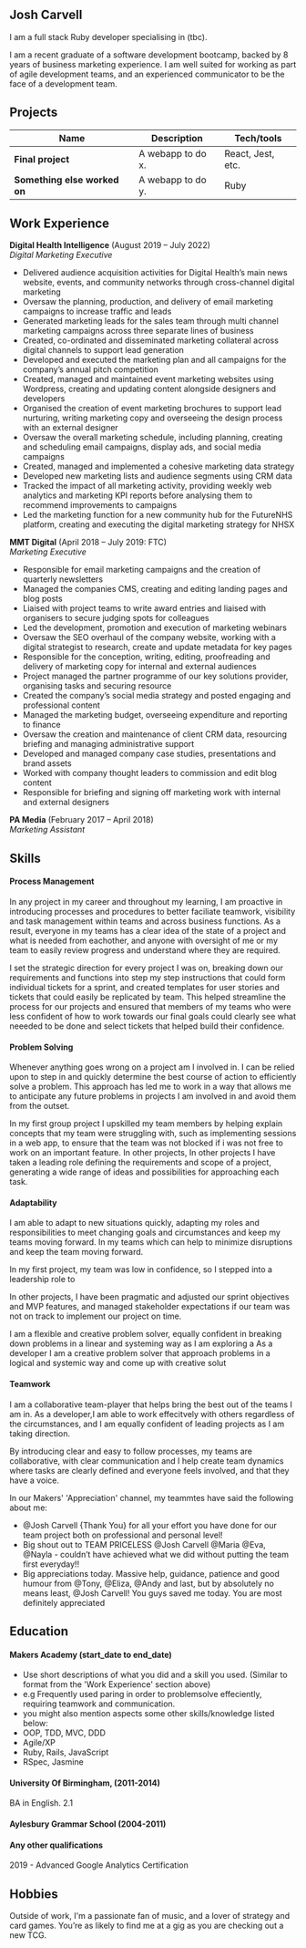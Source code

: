 ## Josh Carvell


I am a full stack Ruby developer specialising in (tbc).

I am a recent graduate of a software development bootcamp, backed by 8 years of business marketing experience. I am well suited for working as part of agile development teams, and an experienced  communicator to be the face of a development team. 


## Projects

| Name                         | Description       | Tech/tools        |
| ---------------------------- | ----------------- | ----------------- |
| **Final project**            | A webapp to do x. | React, Jest, etc. |
| **Something else worked on** | A webapp to do y. | Ruby              |

## Work Experience

**Digital Health Intelligence** (August 2019 – July 2022)   
_Digital Marketing Executive_

* Delivered audience acquisition activities for Digital Health’s main news website, events, and community networks through cross-channel digital marketing
* Oversaw the planning, production, and delivery of email marketing campaigns to increase traffic and leads
* Generated marketing leads for the sales team through multi channel marketing campaigns across three separate lines of business
* Created, co-ordinated and disseminated marketing collateral across digital channels to support lead generation
* Developed and executed  the marketing plan and all campaigns for the company’s annual pitch competition
* Created, managed and maintained event marketing websites using Wordpress, creating and updating content alongside designers and developers
* Organised the creation of event marketing brochures to support lead nurturing, writing marketing copy and overseeing the design process with an external designer
* Oversaw the overall marketing schedule, including planning, creating and scheduling email campaigns, display ads, and social media campaigns
* Created, managed and implemented a cohesive marketing data strategy
* Developed new marketing lists and audience segments using CRM data
* Tracked the impact of all marketing activity, providing weekly web analytics and marketing KPI reports before analysing them to recommend improvements to campaigns
* Led the marketing function for a new community hub for the FutureNHS platform, creating and executing the digital marketing strategy for NHSX


**MMT Digital** (April 2018 – July 2019: FTC)  
_Marketing Executive_

* Responsible for email marketing campaigns and the creation of quarterly newsletters 
* Managed the companies CMS, creating and editing landing pages and blog posts 
* Liaised with project teams to write award entries and liaised with organisers to secure judging spots for colleagues
* Led the development, promotion and execution of marketing webinars
* Oversaw the SEO overhaul of the company website, working with a digital strategist to research, create and update metadata for key pages
* Responsible for the conception, writing, editing, proofreading and delivery of marketing copy for internal and external audiences
* Project managed the partner programme of our key solutions provider, organising tasks and securing resource  
* Created the company’s social media strategy and posted engaging and professional content
* Managed the marketing budget, overseeing expenditure and reporting to finance
* Oversaw the creation and maintenance of client CRM data, resourcing briefing and managing administrative support 
* Developed and managed company case studies, presentations and brand assets 
* Worked with company thought leaders to commission and edit blog content
* Responsible for briefing and signing off marketing work with internal and external designers 

**PA Media** (February 2017 – April 2018)  
_Marketing Assistant_


## Skills

#### Process Management


In any project in my career and throughout my learning, I am proactive in introducing processes and procedures to better faciliate teamwork, visibility and task management within teams and across business functions. As a result, everyone in my teams has a clear idea of the state of a project and what is needed from eachother, and anyone with oversight of me or my team to easily review progress and understand where they are required. 

I set the strategic direction for every project I was on, breaking down our requirements and functions into step my step instructions that could form individual tickets for a sprint, and created templates for user stories and tickets that could easily be replicated by team. This helped streamline the process for our projects and ensured that members of my teams who were less confident of how to work towards our final goals could clearly see what neeeded to be done and select tickets that helped build their confidence.

#### Problem Solving 

Whenever anything goes wrong on a project am I involved in. I can be relied upon to step in and quickly determine the best course of action to efficiently solve a problem. This approach has led me to work in a way that allows me to anticipate any future problems in projects I am involved in and avoid them from the outset.

In my first group project I upskilled my team members by helping explain concepts that my team were struggling with, such as implementing sessions in a web app, to ensure that the team was not blocked if i was not free to work on an important feature. In other projects, In other projects I have taken a leading role defining the requirements and scope of a project, generating a wide range of ideas and possibilities for approaching each task. 


#### Adaptability

I am able to adapt to new situations quickly, adapting my roles and responsibilities to meet changing goals and circumstances and keep my teams moving forward. In my teams which can help to minimize disruptions and keep the team moving forward.

In my first project, my team was low in confidence, so I stepped into a leadership role to 

In other projects, I have been pragmatic and adjusted our sprint objectives and MVP features, and managed stakeholder expectations if our team was not on track to implement our project on time. 


I am a flexible and creative problem solver, equally confident in breaking down problems in a linear and systeming way as I am exploring a 
As a developer I am a creative problem solver that approach problems in a logical and systemic way and come up with creative solut



#### Teamwork

I am a collaborative team-player that helps bring the best out of the teams I am in. As a developer,I am able to work effecitvely with others regardless of the circumstances, and I am equally confident of leading projects as I am taking direction. 

By introducing clear and easy to follow processes, my teams are collaborative, with clear communication and I help create team dynamics where tasks are clearly defined and everyone feels involved, and that they have a voice. 

In our Makers' 'Appreciation' channel, my teammtes have said the following about me:

* @Josh Carvell {Thank You} for all your effort you have done for our team project both on professional and personal level!
* Big shout out to TEAM PRICELESS @Josh Carvell @Maria @Eva, @Nayla - couldn’t have achieved what we did without putting the team first everyday!!
* Big appreciations today. Massive help, guidance, patience and good humour from @Tony, @Eliza, @Andy and last, but by absolutely no means least, @Josh Carvell! You guys saved me today. You are most definitely appreciated 

## Education

#### Makers Academy (start_date to end_date)
- Use short descriptions of what you did and a skill you used. (Similar to format from the 'Work Experience' section above)
- e.g Frequently used paring in order to problemsolve effeciently, requiring teamwork and communication.
- you might also mention aspects some other skills/knowledge listed below: 
- OOP, TDD, MVC, DDD
- Agile/XP
- Ruby, Rails, JavaScript
- RSpec, Jasmine

#### University Of Birmingham, (2011-2014)

BA in English. 2.1 

#### Aylesbury Grammar School (2004-2011)


#### Any other qualifications

2019 - Advanced Google Analytics Certification 

## Hobbies

Outside of work, I'm a passionate fan of music, and a lover of strategy and card games. You’re as likely to find me at a gig as you are checking out a new TCG. 
